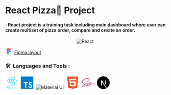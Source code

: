 # React Pizza🍕 Project 

#### · React project is a training task including main dashboard where user can create multiset of pizza order, compare and create an order.

<p align="center">
  <img src="https://user-images.githubusercontent.com/46495940/227509842-bbc0474a-0c91-45b3-805f-e37526ef9359.png" title="React" alt="React" width="700"    height="700"/>&nbsp;
</p>

<img src="https://github.com/devicons/devicon/blob/master/icons/figma/figma-original.svg" title="React" alt="Figma" width="20" height="18"/>&nbsp;
[Figma layout](https://www.figma.com/file/A04JYuHDE5VYge8xwrrd6D/React-Pizza?node-id=0-1&t=QqUvlZJhOCbWv6Y5-0)

### 🛠 &nbsp;Languages and Tools :
<p>
<img src="https://github.com/devicons/devicon/blob/master/icons/react/react-original-wordmark.svg" title="React" alt="React" width="40" height="40"/>&nbsp;
<img src="https://github.com/devicons/devicon/blob/master/icons/typescript/typescript-original.svg" title="Spring" alt="Spring" width="40" height="40"/>&nbsp;
<img src="https://repository-images.githubusercontent.com/180328715/fca49300-e7f1-11ea-9f51-cfd949b31560" title="Material UI" alt="Material UI" width="60" height="40"/>&nbsp;
<img src="https://github.com/devicons/devicon/blob/master/icons/html5/html5-original.svg" title="HTML5" alt="HTML" width="40" height="40"/>&nbsp;
<img src="https://github.com/devicons/devicon/blob/master/icons/sass/sass-original.svg" title="Redux" alt="Redux " width="40" height="40"/>&nbsp;
<img src="https://github.com/devicons/devicon/blob/master/icons/nextjs/nextjs-original.svg"  title="CSS3" alt="CSS" width="40" height="40"/>&nbsp;
</p>
